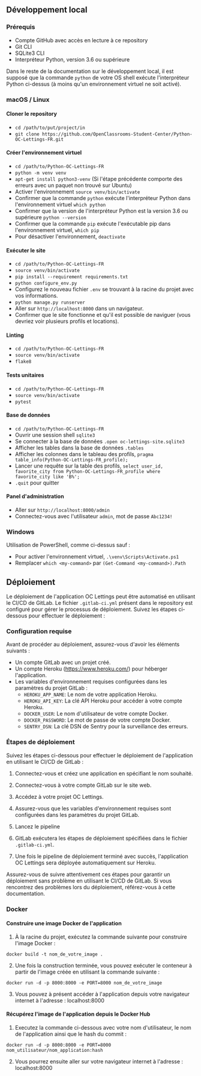## Développement local

### Prérequis

- Compte GitHub avec accès en lecture à ce repository
- Git CLI
- SQLite3 CLI
- Interpréteur Python, version 3.6 ou supérieure

Dans le reste de la documentation sur le développement local, il est supposé que la commande `python` de votre OS shell exécute l'interpréteur Python ci-dessus (à moins qu'un environnement virtuel ne soit activé).

### macOS / Linux

#### Cloner le repository

- `cd /path/to/put/project/in`
- `git clone https://github.com/OpenClassrooms-Student-Center/Python-OC-Lettings-FR.git`

#### Créer l'environnement virtuel

- `cd /path/to/Python-OC-Lettings-FR`
- `python -m venv venv`
- `apt-get install python3-venv` (Si l'étape précédente comporte des erreurs avec un paquet non trouvé sur Ubuntu)
- Activer l'environnement `source venv/bin/activate`
- Confirmer que la commande `python` exécute l'interpréteur Python dans l'environnement virtuel
`which python`
- Confirmer que la version de l'interpréteur Python est la version 3.6 ou supérieure `python --version`
- Confirmer que la commande `pip` exécute l'exécutable pip dans l'environnement virtuel, `which pip`
- Pour désactiver l'environnement, `deactivate`

#### Exécuter le site

- `cd /path/to/Python-OC-Lettings-FR`
- `source venv/bin/activate`
- `pip install --requirement requirements.txt`
- `python configure_env.py`
- Configurez le nouveau fichier `.env` se trouvant à la racine du projet avec vos informations.
- `python manage.py runserver`
- Aller sur `http://localhost:8000` dans un navigateur.
- Confirmer que le site fonctionne et qu'il est possible de naviguer (vous devriez voir plusieurs profils et locations).

#### Linting

- `cd /path/to/Python-OC-Lettings-FR`
- `source venv/bin/activate`
- `flake8`

#### Tests unitaires

- `cd /path/to/Python-OC-Lettings-FR`
- `source venv/bin/activate`
- `pytest`

#### Base de données

- `cd /path/to/Python-OC-Lettings-FR`
- Ouvrir une session shell `sqlite3`
- Se connecter à la base de données `.open oc-lettings-site.sqlite3`
- Afficher les tables dans la base de données `.tables`
- Afficher les colonnes dans le tableau des profils, `pragma table_info(Python-OC-Lettings-FR_profile);`
- Lancer une requête sur la table des profils, `select user_id, favorite_city from
  Python-OC-Lettings-FR_profile where favorite_city like 'B%';`
- `.quit` pour quitter

#### Panel d'administration

- Aller sur `http://localhost:8000/admin`
- Connectez-vous avec l'utilisateur `admin`, mot de passe `Abc1234!`

### Windows

Utilisation de PowerShell, comme ci-dessus sauf :

- Pour activer l'environnement virtuel, `.\venv\Scripts\Activate.ps1` 
- Remplacer `which <my-command>` par `(Get-Command <my-command>).Path`


## Déploiement

Le déploiement de l'application OC Lettings peut être automatisé en utilisant le CI/CD de GitLab. Le fichier `.gitlab-ci.yml` présent dans le repository est configuré pour gérer le processus de déploiement. Suivez les étapes ci-dessous pour effectuer le déploiement :

### Configuration requise

Avant de procéder au déploiement, assurez-vous d'avoir les éléments suivants :

- Un compte GitLab avec un projet créé.
- Un compte Heroku (https://www.heroku.com/) pour héberger l'application.
- Les variables d'environnement requises configurées dans les paramètres du projet GitLab :
  - `HEROKU_APP_NAME`: Le nom de votre application Heroku.
  - `HEROKU_API_KEY`: La clé API Heroku pour accéder à votre compte Heroku.
  - `DOCKER_USER`: Le nom d'utilisateur de votre compte Docker.
  - `DOCKER_PASSWORD`: Le mot de passe de votre compte Docker.
  - `SENTRY_DSN`: La clé DSN de Sentry pour la surveillance des erreurs.

### Étapes de déploiement

Suivez les étapes ci-dessous pour effectuer le déploiement de l'application en utilisant le CI/CD de GitLab :

1. Connectez-vous et créez une application en spécifiant le nom souhaité.

2. Connectez-vous à votre compte GitLab sur le site web.

3. Accédez à votre projet OC Lettings.

4. Assurez-vous que les variables d'environnement requises sont configurées dans les paramètres du projet GitLab.

5. Lancez le pipeline 

6. GitLab exécutera les étapes de déploiement spécifiées dans le fichier `.gitlab-ci.yml`.

7. Une fois le pipeline de déploiement terminé avec succès, l'application OC Lettings sera déployée automatiquement sur Heroku.

Assurez-vous de suivre attentivement ces étapes pour garantir un déploiement sans problème en utilisant le CI/CD de GitLab. Si vous rencontrez des problèmes lors du déploiement, référez-vous à cette documentation.

### Docker

#### Construire une image Docker de l'application

1. À la racine du projet, exécutez la commande suivante pour construire l'image Docker :

```shell
docker build -t nom_de_votre_image .
```

2. Une fois la construction terminée, vous pouvez exécuter le conteneur à partir de l'image créée en utilisant la commande suivante :

```shell
docker run -d -p 8000:8000 -e PORT=8000 nom_de_votre_image
```

3. Vous pouvez à présent accéder à l'application depuis votre navigateur internet à l'adresse : localhost:8000


#### Récupérez l'image de l'application depuis le Docker Hub

1. Executez la commande ci-dessous avec votre nom d'utilisateur, le nom de l'application ainsi que le hash du commit :

```shell
docker run -d -p 8000:8000 -e PORT=8000 nom_utilisateur/nom_application:hash
```

2. Vous pourrez ensuite aller sur votre navigateur internet à l'adresse : localhost:8000
